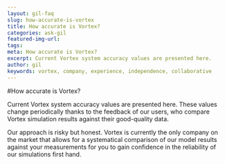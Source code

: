 ```yaml
---
layout: gil-faq
slug: how-accurate-is-vortex
title: How accurate is Vortex?
categories: ask-gil
featured-img-url:
tags:
meta: How accurate is Vortex?
excerpt: Current Vortex system accuracy values are presented here.
author: gil
keywords: vortex, company, experience, independence, collaborative
---
```


#How accurate is Vortex?

Current Vortex system accuracy values are presented here. These values change periodically thanks to the feedback of our users, who compare Vortex simulation results against their good-quality data.

Our approach is risky but honest. Vortex is currently the only company on the market that allows for a systematical comparison of our model results against your measurements for you to gain confidence in the reliability of our simulations first hand.